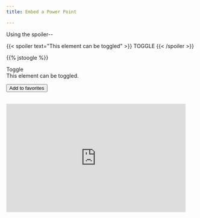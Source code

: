 ```yaml
---
title: Embed a Power Point

---
```


Using the spoiler--

{{< spoiler text="This element can be toggled" >}}
TOGGLE
{{< /spoiler >}}

{{% jstoogle %}} 


<div>
<show-button onclick="toggleElement('myElement')">Toggle</show-button>
<div id="myElement">This element can be toggled.</div>
</div>

<button class="favorite styled" type="button">Add to favorites</button>
<br>
<br>


<!-- 
[My Power Point](https://onedrive.live.com/edit.aspx?resid=B16B51D1F70656AA!72448&cid=b16b51d1f70656aa&CT=1736194665593&OR=ItemsView) -->

<iframe src="https://onedrive.live.com/embed?resid=B16B51D1F70656AA%2172448&amp;authkey=%21AEBaaUG2kDJMkwA&amp;em=2&amp;wdAr=1.7777777777777777" width="476px" height="288px" frameborder="0">This is an embedded <a target="_blank" href="https://office.com">Microsoft Office</a> presentation, powered by <a target="_blank" href="https://office.com/webapps">Office</a>.</iframe>
